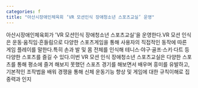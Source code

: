 ```yaml
---
categories: f
title: "아산시장애인체육회 ‘VR 모션인식 장애청소년 스포츠교실’ 운영"
---
```

아산시장애인체육회가 &#39;VR 모션인식 장애청소년 스포츠교실&#39;을 운영한다.VR 모션 인식은 운동·움직임·흔들림으로 다양한 스포츠게임을 통해 사용자의 직접적인 동작에 따른 게임 플레이를 말한다.특히 손과 발 및 몸 전체를 인식해 테니스·야구·골프·스키·다트 등 다양한 스포츠를 즐길 수 있다.이번 VR 모션 인식 장애청소년 스포츠교실은 다양한 스포츠를 통해 평소에 즐겨 해보지 못했던 스포츠 경기를 해보면서 배우며 흥미를 유발하고, 기본적인 조작법을 배워 경쟁을 통해 신체 운동기능 향상 및 게임에 대한 규칙이해로 집중력과 인지